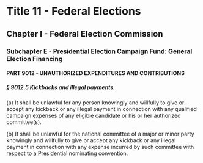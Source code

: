 
# Title 11 - Federal Elections
## Chapter I - Federal Election Commission
### Subchapter E - Presidential Election Campaign Fund: General Election Financing
#### PART 9012 - UNAUTHORIZED EXPENDITURES AND CONTRIBUTIONS
##### § 9012.5 Kickbacks and illegal payments.

(a) It shall be unlawful for any person knowingly and willfully to give or accept any kickback or any illegal payment in connection with any qualified campaign expenses of any eligible candidate or his or her authorized committee(s).

(b) It shall be unlawful for the national committee of a major or minor party knowingly and willfully to give or accept any kickback or any illegal payment in connection with any expense incurred by such committee with respect to a Presidential nominating convention.
